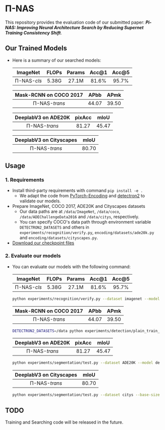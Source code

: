 # Π-NAS
This repository provides the evaluation code of our submitted paper: ***Pi-NAS: Improving Neural Architecture Search by Reducing Supernet Training Consistency Shift***.

## Our Trained Models 
- Here is a summary of our searched models:

    |    ImageNet    |  FLOPs    |   Params |   Acc@1   |   Acc@5   |
    |:---------:|:---------:|:---------:|:---------:|:---------:|
    | Π-NAS-*cls*    |   5.38G     |	27.1M    |      81.6%    |      95.7%   |

    |    Mask-RCNN on COCO 2017   |  APbb   |   APmk |
    |:---------:|:---------:|:---------:|
    | Π-NAS-*trans*    |      44.07   |      39.50   |

    |    DeeplabV3 on ADE20K    |  pixAcc   |   mIoU |
    |:---------:|:---------:|:---------:|
    | Π-NAS-*trans*    |      81.27    |      45.47   |

    |    DeeplabV3 on Cityscapes   |   mIoU |
    |:---------:|:---------:|
    | Π-NAS-*trans*    |     80.70   |

## Usage
### 1. Requirements
- Install third-party requirements with command `pip install -e .`
	- We adapt the code from [PyTorch-Encoding](https://github.com/zhanghang1989/PyTorch-Encoding) and [detectron2](https://github.com/facebookresearch/detectron2) to validate our models.
- Prepare ImageNet, COCO 2017, ADE20K and Cityscapes datasets
    - Our data paths are at `/data/ImageNet`, `/data/coco`, `/data/ADEChallengeData2016` and `/data/citys`, respectively.
    - You can specify COCO's data path through environment variable `DETECTRON2_DATASETS` and others in `experiments/recognition/verify.py`, `encoding/datasets/ade20k.py` and `encoding/datasets/cityscapes.py`.
- [Download our checkpoint files](https://drive.google.com/drive/folders/1GAOAtLz8appoEdMpO2_s6DajJZ4RZJGv?usp=sharing)

### 2. Evaluate our models

- You can evaluate our models with the following command:

    |    ImageNet    |  FLOPs    |   Params |   Acc@1   |   Acc@5   |
    |:---------:|:---------:|:---------:|:---------:|:---------:|
    | Π-NAS-*cls*    |   5.38G     |	27.1M    |      81.6%    |      95.7%   |

    ```bash
    python experiments/recognition/verify.py --dataset imagenet --model alone_resnest50 --choice-indices 3 0 1 3 2 3 1 2 0 3 2 1 3 0 3 2 --resume /path/to/PiNAS_cls.pth.tar
    ```

    |    Mask-RCNN on COCO 2017    |  APbb   |   APmk |
    |:---------:|:---------:|:---------:|
    | Π-NAS-*trans*    |      44.07   |      39.50   |

    ```bash
    DETECTRON2_DATASETS=/data python experiments/detection/plain_train_net.py --config-file experiments/detection/configs/mask_rcnn_ResNeSt_50_FPN_syncBN_1x.yaml --num-gpus 8 --eval-only MODEL.WEIGHTS /path/to/PiNAS_trans_COCO.pth MODEL.RESNETS.CHOICE_INDICES [3,3,3,3,1,1,3,3,3,0,0,1,1,0,2,1]
    ```

    |    DeeplabV3 on ADE20K    |  pixAcc   |   mIoU |
    |:---------:|:---------:|:---------:|
    | Π-NAS-*trans*    |      81.27    |      45.47   |

    ```bash
    python experiments/segmentation/test.py --dataset ADE20K --model deeplab --backbone alone_resnest50 --choice-indices 3 3 3 3 1 1 3 3 3 0 0 1 1 0 2 1 --aux --se-loss --resume /path/to/PiNAS_trans_ade.pth.tar --eval
    ```

    |    DeeplabV3 on Cityscapes   |   mIoU |
    |:---------:|:---------:|
    | Π-NAS-*trans*    |     80.70   |

    ```bash
    python experiments/segmentation/test.py --dataset citys --base-size 2048 --crop-size 768 --model deeplab --backbone alone_resnest50 --choice-indices 3 3 3 3 1 1 3 3 3 0 0 1 1 0 2 1 --aux --se-loss --resume /path/to/PiNAS_trans_citys.pth.tar --eval
    ```

## TODO
Training and Searching code will be released in the future.

